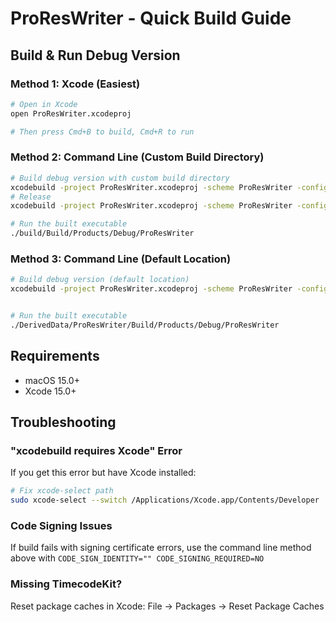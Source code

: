 # ProResWriter - Quick Build Guide

## Build & Run Debug Version

### Method 1: Xcode (Easiest)
```bash
# Open in Xcode
open ProResWriter.xcodeproj

# Then press Cmd+B to build, Cmd+R to run
```

### Method 2: Command Line (Custom Build Directory)
```bash
# Build debug version with custom build directory
xcodebuild -project ProResWriter.xcodeproj -scheme ProResWriter -configuration Debug build -derivedDataPath ./build
# Release
xcodebuild -project ProResWriter.xcodeproj -scheme ProResWriter -configuration Release build -derivedDataPath ./build

# Run the built executable
./build/Build/Products/Debug/ProResWriter
```

### Method 3: Command Line (Default Location)
```bash
# Build debug version (default location)
xcodebuild -project ProResWriter.xcodeproj -scheme ProResWriter -configuration Debug build


# Run the built executable
./DerivedData/ProResWriter/Build/Products/Debug/ProResWriter
```

## Requirements
- macOS 15.0+
- Xcode 15.0+

## Troubleshooting

### "xcodebuild requires Xcode" Error
If you get this error but have Xcode installed:
```bash
# Fix xcode-select path
sudo xcode-select --switch /Applications/Xcode.app/Contents/Developer
```

### Code Signing Issues
If build fails with signing certificate errors, use the command line method above with `CODE_SIGN_IDENTITY="" CODE_SIGNING_REQUIRED=NO`

### Missing TimecodeKit?
Reset package caches in Xcode: File → Packages → Reset Package Caches 